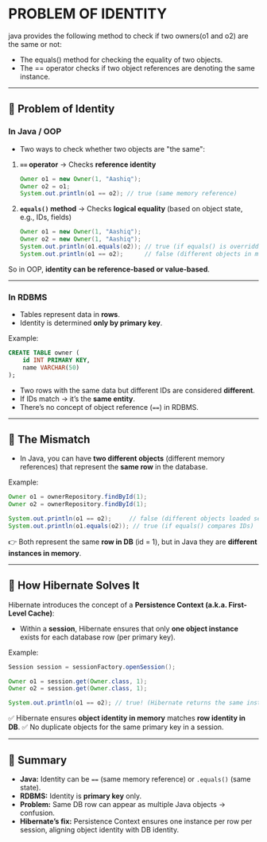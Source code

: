 # PROBLEM OF IDENTITY
  java provides the following method to check if two owners(o1 and o2) are the same or not:
  * The equals() method for checking the equality of two objects.
  * The == operator checks if two object references are denoting the same instance.


---

## 🔹 Problem of Identity

### In **Java / OOP**

* Two ways to check whether two objects are "the same":

1. **`==` operator** → Checks **reference identity**

   ```java
   Owner o1 = new Owner(1, "Aashiq");
   Owner o2 = o1;
   System.out.println(o1 == o2); // true (same memory reference)
   ```

2. **`equals()` method** → Checks **logical equality** (based on object state, e.g., IDs, fields)

   ```java
   Owner o1 = new Owner(1, "Aashiq");
   Owner o2 = new Owner(1, "Aashiq");
   System.out.println(o1.equals(o2)); // true (if equals() is overridden)
   System.out.println(o1 == o2);      // false (different objects in memory)
   ```

So in OOP, **identity can be reference-based or value-based**.

---

### In **RDBMS**

* Tables represent data in **rows**.
* Identity is determined **only by primary key**.

Example:

```sql
CREATE TABLE owner (
    id INT PRIMARY KEY,
    name VARCHAR(50)
);
```

* Two rows with the same data but different IDs are considered **different**.
* If IDs match → it’s the **same entity**.
* There’s no concept of object reference (`==`) in RDBMS.

---

## 🔹 The Mismatch

* In Java, you can have **two different objects** (different memory references) that represent the **same row** in the database.

Example:

```java
Owner o1 = ownerRepository.findById(1);
Owner o2 = ownerRepository.findById(1);

System.out.println(o1 == o2);     // false (different objects loaded separately)
System.out.println(o1.equals(o2)); // true (if equals() compares IDs)
```

👉 Both represent the same **row in DB** (id = 1),
but in Java they are **different instances in memory**.

---

## 🔹 How Hibernate Solves It

Hibernate introduces the concept of a **Persistence Context (a.k.a. First-Level Cache)**:

* Within a **session**, Hibernate ensures that only **one object instance** exists for each database row (per primary key).

Example:

```java
Session session = sessionFactory.openSession();

Owner o1 = session.get(Owner.class, 1);
Owner o2 = session.get(Owner.class, 1);

System.out.println(o1 == o2); // true! (Hibernate returns the same instance)
```

✅ Hibernate ensures **object identity in memory** matches **row identity in DB**.
✅ No duplicate objects for the same primary key in a session.

---

## 🔹 Summary

* **Java:** Identity can be `==` (same memory reference) or `.equals()` (same state).
* **RDBMS:** Identity is **primary key** only.
* **Problem:** Same DB row can appear as multiple Java objects → confusion.
* **Hibernate’s fix:** Persistence Context ensures one instance per row per session, aligning object identity with DB identity.


